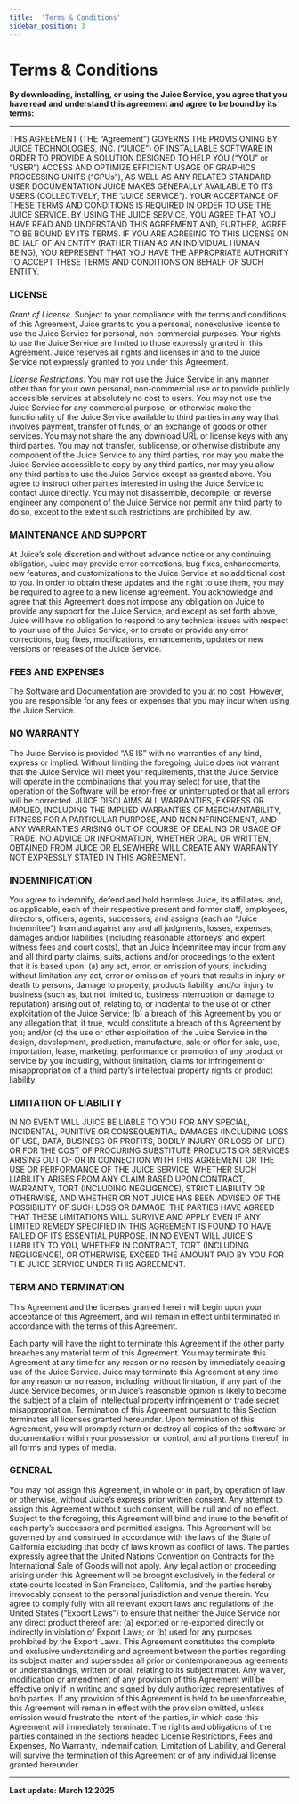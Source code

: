```yaml
---
title:  'Terms & Conditions'
sidebar_position: 3
---
```

# Terms & Conditions

**By downloading, installing, or using the Juice Service, you agree that you have read and understand this agreement and agree to be bound by its terms:**

***

THIS AGREEMENT (THE “Agreement”) GOVERNS THE PROVISIONING BY JUICE TECHNOLOGIES, INC. (“JUICE”) OF INSTALLABLE SOFTWARE IN ORDER TO PROVIDE A SOLUTION DESIGNED TO HELP YOU (“YOU” or “USER”) ACCESS AND OPTIMIZE EFFICIENT USAGE OF GRAPHICS PROCESSING UNITS (“GPUs”), AS WELL AS ANY RELATED STANDARD USER DOCUMENTATION JUICE MAKES GENERALLY AVAILABLE TO ITS USERS (COLLECTIVELY, THE “JUICE SERVICE”).  YOUR ACCEPTANCE OF THESE TERMS AND CONDITIONS IS REQUIRED IN ORDER TO USE THE JUICE SERVICE. BY    USING THE JUICE SERVICE, YOU AGREE THAT YOU HAVE READ AND UNDERSTAND THIS AGREEMENT AND, FURTHER, AGREE TO BE BOUND BY ITS TERMS.  IF YOU ARE AGREEING TO THIS LICENSE ON BEHALF OF AN ENTITY (RATHER THAN AS AN INDIVIDUAL HUMAN BEING), YOU REPRESENT THAT YOU HAVE THE APPROPRIATE AUTHORITY TO ACCEPT THESE TERMS AND CONDITIONS ON BEHALF OF SUCH ENTITY.

### LICENSE

_Grant of License._ Subject to your compliance with the terms and conditions of this Agreement, Juice grants to you a personal, nonexclusive license to use the Juice Service for personal, non-commercial purposes. Your rights to use the Juice Service are limited to those expressly granted in this Agreement. Juice reserves all rights and licenses in and to the Juice Service not expressly granted to you under this Agreement.

_License Restrictions._ You may not use the Juice Service in any manner other than for your own personal, non-commercial use or to provide publicly accessible services at absolutely no cost to users. You may not use the Juice Service for any commercial purpose, or otherwise make the functionality of the Juice Service available to third parties in any way that involves payment, transfer of funds, or an exchange of goods or other services. You may not share the any download URL or license keys with any third parties. You may not transfer, sublicense, or otherwise distribute any component of the Juice Service to any third parties, nor may you make the Juice Service accessible to copy by any third parties, nor may you allow any third parties to use the Juice Service except as granted above. You agree to instruct other parties interested in using the Juice Service to contact Juice directly. You may not disassemble, decompile, or reverse engineer any component of the Juice Service nor permit any third party to do so, except to the extent such restrictions are prohibited by law.

### MAINTENANCE AND SUPPORT

At Juice’s sole discretion and without advance notice or any continuing obligation, Juice may provide error corrections, bug fixes, enhancements, new features, and customizations to the Juice Service at no additional cost to you. In order to obtain these updates and the right to use them, you may be required to agree to a new license agreement. You acknowledge and agree that this Agreement does not impose any obligation on Juice to provide any support for the Juice Service, and except as set forth above, Juice will have no obligation to respond to any technical issues with respect to your use of the Juice Service, or to create or provide any error corrections, bug fixes, modifications, enhancements, updates or new versions or releases of the Juice Service.

### FEES AND EXPENSES
The Software and Documentation are provided to you at no cost. However, you are responsible for any fees or expenses that you may incur when using the Juice Service.

### NO WARRANTY
The Juice Service is provided “AS IS” with no warranties of any kind, express or implied. Without limiting the foregoing, Juice does not warrant that the Juice Service will meet your requirements, that the Juice Service will operate in the combinations that you may select for use, that the operation of the Software will be error-free or uninterrupted or that all errors will be corrected. JUICE DISCLAIMS ALL WARRANTIES, EXPRESS OR IMPLIED, INCLUDING THE IMPLIED WARRANTIES OF MERCHANTABILITY, FITNESS FOR A PARTICULAR PURPOSE, AND NONINFRINGEMENT, AND ANY WARRANTIES ARISING OUT OF COURSE OF DEALING OR USAGE OF TRADE. NO ADVICE OR INFORMATION, WHETHER ORAL OR WRITTEN, OBTAINED FROM JUICE OR ELSEWHERE WILL CREATE ANY WARRANTY NOT EXPRESSLY STATED IN THIS AGREEMENT.

### INDEMNIFICATION
You agree to indemnify, defend and hold harmless Juice, its affiliates, and, as applicable, each of their respective present and former staff, employees, directors, officers, agents, successors, and assigns    (each an “Juice Indemnitee”) from and against any and all judgments, losses, expenses, damages and/or liabilities (including reasonable attorneys’ and expert witness fees and court costs), that an Juice Indemnitee may incur from any and all third party claims, suits, actions and/or proceedings to the extent that it is based upon: (a) any act, error, or omission of yours, including without limitation any act, error or omission of yours that results in injury or death to persons, damage to property, products    liability, and/or injury to business (such as, but not limited to, business interruption or damage to reputation) arising out of, relating to, or incidental to the use of or other exploitation of the Juice Service; (b) a breach of this Agreement by you or any allegation that, if true, would constitute a breach of this Agreement by you; and/or (c) the use or other exploitation of the Juice Service in the design, development, production, manufacture, sale or offer for sale, use, importation, lease, marketing, performance or promotion of any product or service by you including, without limitation, claims for infringement or misappropriation of a third party’s intellectual property rights or product liability.

### LIMITATION OF LIABILITY
IN NO EVENT WILL JUICE BE LIABLE TO YOU FOR ANY SPECIAL, INCIDENTAL, PUNITIVE OR CONSEQUENTIAL DAMAGES (INCLUDING LOSS OF USE, DATA, BUSINESS OR PROFITS, BODILY INJURY OR LOSS OF LIFE) OR FOR THE COST OF PROCURING SUBSTITUTE PRODUCTS OR SERVICES ARISING OUT OF OR IN CONNECTION WITH THIS AGREEMENT OR THE USE OR PERFORMANCE OF THE JUICE SERVICE, WHETHER SUCH LIABILITY ARISES FROM ANY CLAIM BASED UPON CONTRACT, WARRANTY, TORT (INCLUDING NEGLIGENCE), STRICT LIABILITY OR OTHERWISE, AND WHETHER OR NOT JUICE HAS BEEN ADVISED OF THE POSSIBILITY OF SUCH LOSS OR DAMAGE. THE PARTIES HAVE AGREED THAT THESE LIMITATIONS WILL SURVIVE AND APPLY EVEN IF ANY LIMITED REMEDY SPECIFIED IN THIS AGREEMENT IS FOUND TO HAVE FAILED OF ITS ESSENTIAL PURPOSE.  IN NO EVENT WILL JUICE'S LIABILITY TO YOU, WHETHER IN CONTRACT, TORT (INCLUDING NEGLIGENCE), OR OTHERWISE, EXCEED THE AMOUNT PAID BY YOU FOR THE JUICE SERVICE UNDER THIS AGREEMENT.

### TERM AND TERMINATION
This Agreement and the licenses granted herein will begin upon your acceptance of this Agreement, and will remain in effect until terminated in accordance with the terms of this Agreement.

Each party will have the right to terminate this Agreement if the other party breaches any material term of this Agreement. You may terminate this Agreement at any time for any reason or no reason by immediately ceasing use of the Juice Service. Juice may terminate this Agreement at any time for any reason or no reason, including, without limitation, if any part of the Juice Service becomes, or in Juice’s reasonable opinion is likely to become the subject of a claim of intellectual property infringement or trade secret misappropriation. Termination of this Agreement pursuant to this Section terminates all licenses granted hereunder. Upon termination of this Agreement, you will promptly return or destroy all copies of the software or documentation within your possession or control, and all portions thereof, in all forms and types of media.

### GENERAL
You may not assign this Agreement, in whole or in part, by operation of law or otherwise, without Juice’s express prior written consent. Any attempt to assign this Agreement without such consent, will be null and of no effect. Subject to the foregoing, this Agreement will bind and inure to the benefit of each party’s successors and permitted assigns. This Agreement will be governed by and construed in accordance with the laws of the State of California excluding that body of laws known as conflict of laws. The parties expressly agree that the United Nations Convention on Contracts for the International Sale of Goods will not apply. Any legal action or proceeding arising under this Agreement will be brought exclusively in the federal or state courts located in San Francisco, California, and the parties hereby irrevocably consent to the personal jurisdiction and venue therein. You agree to comply fully with all relevant export laws and regulations of the United States (“Export Laws”) to ensure that neither the Juice Service nor any direct product thereof are: (a) exported or re-exported directly or indirectly in violation of Export Laws; or (b) used for any purposes prohibited by the Export Laws. This Agreement constitutes the complete and exclusive understanding and agreement between the parties regarding its subject matter and supersedes all prior or contemporaneous agreements or understandings, written or oral, relating to its subject matter. Any waiver, modification or amendment of any provision of this Agreement will be effective only if in writing and signed by duly authorized representatives of both parties. If any provision of this Agreement is held to be unenforceable, this Agreement will remain in effect with the provision omitted, unless omission would frustrate the intent of the parties, in which case this Agreement will immediately terminate. The rights and obligations of the parties contained in the sections headed License Restrictions, Fees and Expenses, No Warranty, Indemnification, Limitation of Liability, and General will survive the termination of this Agreement or of any individual license granted hereunder.

***

__Last update: March 12 2025__
